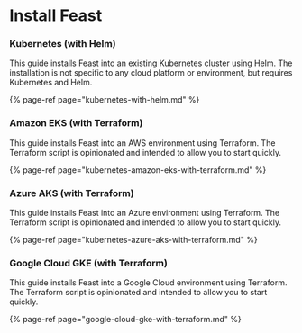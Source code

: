 # Install Feast

### Kubernetes \(with Helm\)

This guide installs Feast into an existing Kubernetes cluster using Helm. The installation is not specific to any cloud platform or environment, but requires Kubernetes and Helm.

{% page-ref page="kubernetes-with-helm.md" %}

### Amazon EKS \(with Terraform\)

This guide installs Feast into an AWS environment using Terraform. The Terraform script is opinionated and intended to allow you to start quickly.

{% page-ref page="kubernetes-amazon-eks-with-terraform.md" %}

### Azure AKS \(with Terraform\)

This guide installs Feast into an Azure environment using Terraform. The Terraform script is opinionated and intended to allow you to start quickly.

{% page-ref page="kubernetes-azure-aks-with-terraform.md" %}

### Google Cloud GKE \(with Terraform\)

This guide installs Feast into a Google Cloud environment using Terraform. The Terraform script is opinionated and intended to allow you to start quickly.

{% page-ref page="google-cloud-gke-with-terraform.md" %}

